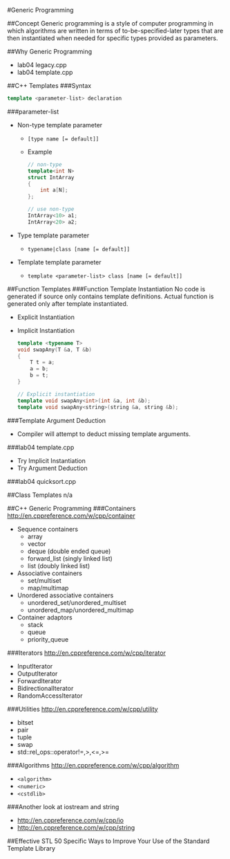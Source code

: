 #Generic Programming

##Concept
Generic programming is a style of computer programming in which algorithms are written in terms of to-be-specified-later types that are then instantiated when needed for specific types provided as parameters.

##Why Generic Programming
- lab04 legacy.cpp
- lab04 template.cpp

##C++ Templates
###Syntax

```c++
template <parameter-list> declaration
```

###parameter-list
- Non-type template parameter
  - `[type name [= default]]`
  - Example

    ```c++
    // non-type
    template<int N>
    struct IntArray
    {
        int a[N];
    };

    // use non-type
    IntArray<10> a1;
    IntArray<20> a2;
    ```

- Type template parameter
  - `typename|class [name [= default]]`
- Template template parameter
  - `template <parameter-list> class [name [= default]]`

##Function Templates
###Function Template Instantiation
No code is generated if source only contains template definitions. Actual function is generated only after template instantiated.
- Explicit Instantiation
- Implicit Instantiation

    ```c++
    template <typename T>
    void swapAny(T &a, T &b)
    {
        T t = a;
        a = b;
        b = t;
    }

    // Explicit instantiation
    template void swapAny<int>(int &a, int &b);
    template void swapAny<string>(string &a, string &b);
    ```

###Template Argument Deduction
- Compiler will attempt to deduct missing template arguments.

###lab04 template.cpp
- Try Implicit Instantiation
- Try Argument Deduction

###lab04 quicksort.cpp

##Class Templates
n/a

##C++ Generic Programming
###Containers
http://en.cppreference.com/w/cpp/container
- Sequence containers
  - array
  - vector
  - deque (double ended queue)
  - forward_list (singly linked list)
  - list (doubly linked list)
- Associative containers
  - set/multiset
  - map/multimap
- Unordered associative containers
  - unordered_set/unordered_multiset
  - unordered_map/unordered_multimap
- Container adaptors
  - stack
  - queue
  - priority_queue

###Iterators
http://en.cppreference.com/w/cpp/iterator
- InputIterator
- OutputIterator
- ForwardIterator
- BidirectionalIterator
- RandomAccessIterator

###Utilities
http://en.cppreference.com/w/cpp/utility
- bitset
- pair
- tuple
- swap
- std::rel_ops::operator!=,>,<=,>=

###Algorithms
http://en.cppreference.com/w/cpp/algorithm
- `<algorithm>`
- `<numeric>`
- `<cstdlib>`

###Another look at iostream and string
- http://en.cppreference.com/w/cpp/io
- http://en.cppreference.com/w/cpp/string

##Effective STL
50 Specific Ways to Improve Your Use of the Standard Template Library
